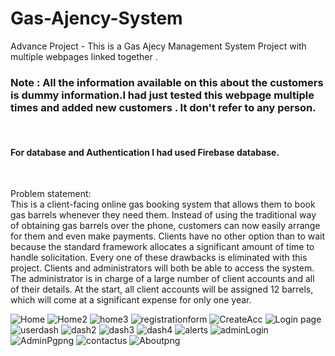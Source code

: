 # Gas-Ajency-System
Advance Project - This is a Gas Ajecy Management System Project with multiple webpages linked together .
<br><h3>Note : All the information available on this about the customers is dummy information.I had just tested this webpage multiple times and added new customers . It don't refer to any person.</h3><br><h4>For database and Authentication I had used Firebase database.</h4>
<br><p>Problem statement:<br> This is a client-facing online gas booking system that allows them to book gas
barrels whenever they need them. Instead of using the traditional way of obtaining
gas barrels over the phone, customers can now easily arrange for them and even
make payments. Clients have no other option than to wait because the standard
framework allocates a significant amount of time to handle solicitation. Every one
of these drawbacks is eliminated with this project. Clients and administrators will
both be able to access the system. The administrator is in charge of a large
number of client accounts and all of their details. At the start, all client accounts
will be assigned 12 barrels, which will come at a significant expense for only one
year.</p>
![Home](https://github.com/TechnoTanishq/Gas-Ajency-System/assets/174705402/dd319849-86b7-4854-8b18-039d6da324a2)
![Home2](https://github.com/TechnoTanishq/Gas-Ajency-System/assets/174705402/9da11be4-4335-486e-b666-daef581260e6)
![home3](https://github.com/TechnoTanishq/Gas-Ajency-System/assets/174705402/7f9a0b26-a18f-46ee-97c1-7c5c39152047)
![registrationform](https://github.com/TechnoTanishq/Gas-Ajency-System/assets/174705402/9110997c-7a60-4663-9c08-bdf87eb91853)
![CreateAcc](https://github.com/TechnoTanishq/Gas-Ajency-System/assets/174705402/5723cfca-92ba-4c78-8313-016c5bc8a735)
![Login page](https://github.com/TechnoTanishq/Gas-Ajency-System/assets/174705402/a9bb1df1-b4e3-4251-8437-4e4ae3f93a95)
![userdash](https://github.com/TechnoTanishq/Gas-Ajency-System/assets/174705402/7cf1678d-2ac0-4be9-a2a2-1504c6633812)
![dash2](https://github.com/TechnoTanishq/Gas-Ajency-System/assets/174705402/85fea10e-3568-4b47-9f4e-5810b00f4cde)
![dash3](https://github.com/TechnoTanishq/Gas-Ajency-System/assets/174705402/04195ed1-00bf-4272-b919-ceb92762305e)
![dash4](https://github.com/TechnoTanishq/Gas-Ajency-System/assets/174705402/b5922078-9a9f-4622-9d59-bb870a050b7b)
![alerts](https://github.com/TechnoTanishq/Gas-Ajency-System/assets/174705402/403be5de-b6dd-4cc9-8a39-0926af8ccdb1)
![adminLogin](https://github.com/TechnoTanishq/Gas-Ajency-System/assets/174705402/c80b9e77-5d75-4062-91b9-3fe30d787544)
![AdminPgpng](https://github.com/TechnoTanishq/Gas-Ajency-System/assets/174705402/640b4142-1da8-404d-b438-2c7b311cbdc0)
![contactus](https://github.com/TechnoTanishq/Gas-Ajency-System/assets/174705402/5af2d901-3d44-4c35-95e9-ac4b5cd58a4a)
![Aboutpng](https://github.com/TechnoTanishq/Gas-Ajency-System/assets/174705402/6a38bd40-f11b-4856-aea6-496898e08ded)
